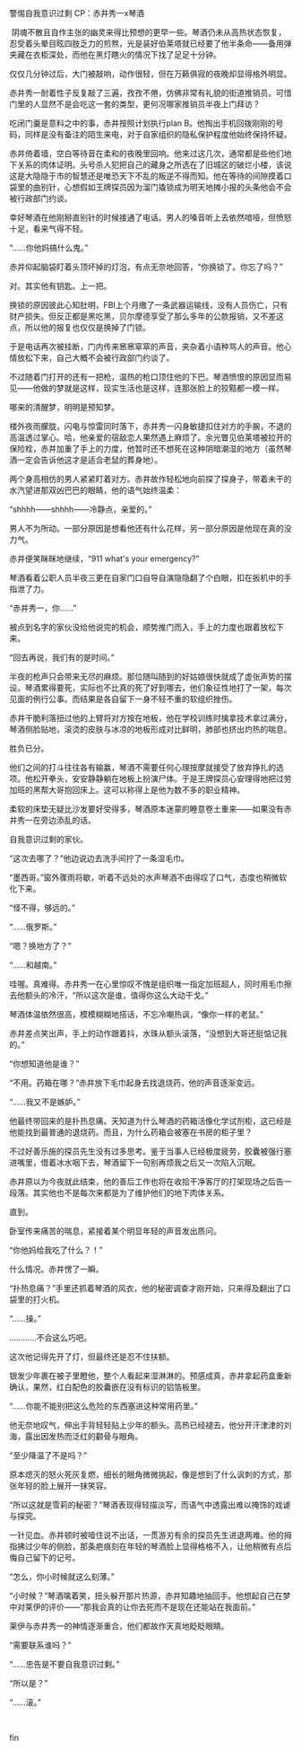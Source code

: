 警惕自我意识过剩
CP：赤井秀一x琴酒

 阴魂不散且自作主张的幽灵来得比预想的更早一些。琴酒仍未从高热状态恢复，忍受着头晕目眩四肢乏力的煎熬，光是装好伯莱塔就已经要了他半条命——备用弹夹藏在衣柜深处，而他在黑灯瞎火的情况下找了足足十分钟。

仅仅几分钟过后，大门被敲响，动作很轻，但在万籁俱寂的夜晚却显得格外明显。

赤井秀一耐着性子反复敲了三遍，孜孜不倦，仿佛非常有礼貌的街道推销员。可惜门里的人显然不是会吃这一套的类型，更何况哪家推销员半夜上门拜访？

吃闭门羹是意料之中的事，赤井按照计划执行plan B。他掏出手机回拨刚刚的号码，同样是没有备注的陌生来电，对于自家组织的隐私保护程度他始终保持怀疑。

赤井倚着墙，空白等待音在柔和的夜晚里回响。他来过这几次，通常都是些他们地下关系的肉体证明。头号杀人犯把自己的藏身之所选在了旧城区的破烂小楼，该说这是大隐隐于市的智慧还是唯恐天下不乱的叛逆不得而知。他在等待的间隙摸着口袋里的曲别针，心想假如王牌探员因为溜门撬锁成为明天地摊小报的头条他会不会被行政部门约谈。

幸好琴酒在他刚掰直别针的时候接通了电话。男人的嗓音听上去依然喑哑，但愤怒十足，看来气得不轻。

“……你他妈搞什么鬼。”

赤井仰起脑袋盯着头顶坏掉的灯泡，有点无奈地回答，“你换锁了。你忘了吗？”

对。其实他有钥匙。上一把。

换锁的原因彼此心知肚明，FBI上个月缴了一条武器运输线，没有人员伤亡，只有财产损失。但反正都是黑吃黑，贝尔摩德享受了那么多年的公款报销，又不差这点，所以他的报复也仅仅是换掉了门锁。

于是电话再次被挂断，门内传来窸窸窣窣的声音，夹杂着小语种骂人的声音。他心情放松下来，自己大概不会被行政部门约谈了。


不过随着门打开的还有一把枪，温热的枪口顶住他的下巴。琴酒愤恨的原因显而易见——他做的梦就是这样，现实生活也是这样，连那张脸上的狡黠都一模一样。

哪来的清醒梦，明明是预知梦。

楼外夜雨朦胧，闪电与惊雷同时落下，赤井秀一闪身敏捷扣住对方的手腕，不退的高温透过掌心。哈，他亲爱的宿敌恋人果然遇上麻烦了。余光瞥见伯莱塔被拉开的保险栓，赤井加重了手上的力度，他暂时还不想死在这种阴暗潮湿的地方（虽然琴酒一定会告诉他这才是适合老鼠的葬身地）。

两个身高相仿的男人紧紧盯着对方。赤井故作轻松地向前探了探身子，带着未干的水汽望进那双凶巴巴的眼睛，他的语气始终温柔：

“shhhh——shhhh——冷静点，亲爱的。”

男人不为所动。一部分原因是想看他还有什么花样，另一部分原因是他现在真的没力气。

赤井便笑眯眯地继续，“911 what's your emergency?”

琴酒看着公职人员半夜三更在自家门口自导自演隐隐翻了个白眼，扣在扳机中的手指泄了力。

“赤井秀一，你……”

被点到名字的家伙没给他说完的机会，顺势推门而入，手上的力度也跟着放松下来。

“回去再说，我们有的是时间。”


半夜的枪声只会带来无尽的麻烦。那位随叫随到的好姑娘很快就成了虚张声势的摆设。琴酒累得要死，实际也不比真的死了好到哪去，他们象征性地打了一架，每次见面的例行公事。而结果是各自留下一身不轻不重的软组织挫伤。

赤井干脆利落扭过他的上臂将对方按在地板，他在学校训练时擒拿技术拿过满分，琴酒侧脸贴地，滚烫的皮肤与冰凉的地板形成对比鲜明，肺部也挤出灼热的喘息。

胜负已分。

他们之间的打斗往往各有输赢，琴酒不需要任何心理按摩就接受了放弃挣扎的选项。他松开拳头，安安静静躺在地板上扮演尸体。于是王牌探员心安理得地把过劳加班的黑帮大哥抱回床上。这可以称得上是他为数不多的职业精神。

柔软的床垫无疑比沙发要好受得多，琴酒原本迷蒙的睡意卷土重来——如果没有赤井秀一在旁边添乱的话。

自我意识过剩的家伙。

“这次去哪了？”他边说边去洗手间拧了一条湿毛巾。

“墨西哥。”窗外骤雨将歇，听着不远处的水声琴酒不由得叹了口气，态度也稍微软化下来。

“怪不得，够远的。”

“……俄罗斯。”

“嗯？换地方了？”

“……和越南。”

哇喔。真难得。赤井秀一在心里惊叹不愧是组织唯一指定加班超人，同时用毛巾擦去他额头的冷汗，“所以这次是谁，值得你这么大动干戈。”

琴酒体温依然很高，模模糊糊地搭话，不忘冷嘲热讽，“像你一样的老鼠。”

赤井差点笑出声，手上的动作跟着抖，水珠从额头滚落，“没想到大哥还挺惦记我的。”

“你想知道他是谁？”

“不用。药箱在哪？”赤井放下毛巾起身去找退烧药，他的声音逐渐变远。

“……我又不是嫉妒。”


他最终带回来的是扑热息痛。天知道为什么琴酒的药箱活像化学试剂柜，这已经是他能找到最普通的退烧药。而且，为什么药箱会被塞在书房的柜子里？

不过好善乐施的探员先生没有过多思考。鉴于当事人已经极度疲劳，胶囊被强行塞进嘴里，借着冰水咽下去，琴酒留下一句别再烦我之后又一次陷入沉眠。

赤井原以为今夜就此结束，他的善后工作也将在收拾干净客厅的打架现场之后告一段落。其实他也不是每次来都是为了维护他们的地下肉体关系。

直到。

卧室传来痛苦的喘息，紧接着某个明显年轻的声音发出质问。

“你他妈给我吃了什么？！”

什么情况。赤井愣了一瞬。

“扑热息痛？”手里还抓着琴酒的风衣，他的秘密调查才刚开始，只来得及翻出了口袋里的打火机。

“……操。”

…………不会这么巧吧。


这次他记得先开了灯，但最终还是忍不住扶额。

银发少年裹在被子里瞪他，整个人看起来湿淋淋的。预感成真，赤井拿起药盒重新确认，果然，红白配色的胶囊嵌在没有标识的铝箔板里。

“……你能不能别把这么危险的东西塞进这种常用药里。”

他无奈地叹气，伸出手背轻轻贴上少年的额头。高热已经褪去，他分开汗津津的刘海，露出因发热而泛红的颧骨与眼角。

“至少降温了不是吗？”

原本熄灭的怒火死灰复燃，细长的眼角微微挑起，像是想到了什么讽刺的方式，那张年轻的脸上展开一抹笑容。

“所以这就是雪莉的秘密？”琴酒表现得轻描淡写，而语气中透露出难以掩饰的戏谑与探究。

一针见血。赤井顿时被噎住说不出话，一贯游刃有余的探员先生进退两难。他的拇指拂过少年的侧脸，那条疤痕刻在年轻的琴酒脸上显得格格不入，让他稍微有点后悔自己留下的记号。

“怎么，你小时候就这么刻薄。”

“小时候？”琴酒噙着笑，扭头躲开那片热源，赤井知趣地抽回手。他想起自己在梦中对莱伊的评价——“那我会真的让你去死而不是现在还能站在我面前。”


莱伊与赤井秀一的神情逐渐重合，他们都故作天真地眨眨眼睛。

“需要联系谁吗？”

“……忠告是不要自我意识过剩。”

“所以是？”

“……滚。”

 

fin